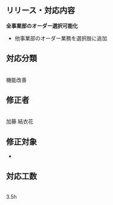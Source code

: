 ## リリース・対応内容
**全事業部のオーダー選択可能化**
- 他事業部のオーダー業務を選択肢に追加

## 対応分類
<br>機能改善

## 修正者
<br>加藤 結衣花

## 修正対象
-

## 対応工数
<br>3.5h



